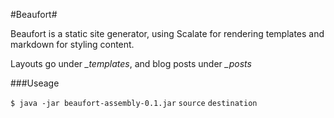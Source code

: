 #Beaufort#

Beaufort is a static site generator, using Scalate for rendering templates and markdown for styling content.

Layouts go under *_templates*, and blog posts under *_posts*

###Useage

`$ java -jar beaufort-assembly-0.1.jar` `source` `destination`
